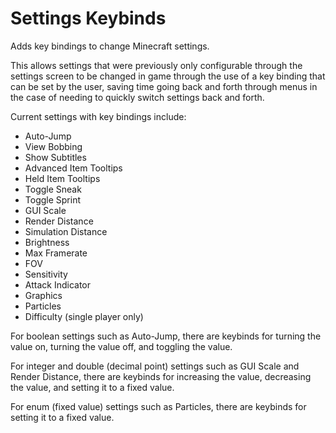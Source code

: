 # Settings Keybinds
Adds key bindings to change Minecraft settings.

This allows settings that were previously only configurable through the settings screen to be changed in game through the use of a key binding that can be set by the user, saving time going back and forth through menus in the case of needing to quickly switch settings back and forth.

Current settings with key bindings include:
- Auto-Jump
- View Bobbing
- Show Subtitles
- Advanced Item Tooltips
- Held Item Tooltips
- Toggle Sneak
- Toggle Sprint
- GUI Scale
- Render Distance
- Simulation Distance
- Brightness
- Max Framerate
- FOV
- Sensitivity
- Attack Indicator
- Graphics
- Particles
- Difficulty (single player only)

For boolean settings such as Auto-Jump, there are keybinds for turning the value on, turning the value off, and toggling the value.

For integer and double (decimal point) settings such as GUI Scale and Render Distance, there are keybinds for increasing the value, decreasing the value, and setting it to a fixed value.

For enum (fixed value) settings such as Particles, there are keybinds for setting it to a fixed value.
